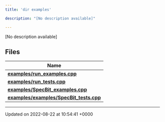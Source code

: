 ```yaml
---
title: 'dir examples'

description: "[No description available]"

---
```







[No description available]

## Files

| Name           |
| -------------- |
| **[examples/run_examples.cpp](/documentation/code/gambit_2-2/files/run__examples_8cpp/#file-run-examples.cpp)**  |
| **[examples/run_tests.cpp](/documentation/code/gambit_2-2/files/run__tests_8cpp/#file-run-tests.cpp)**  |
| **[examples/SpecBit_examples.cpp](/documentation/code/gambit_2-2/files/specbit__examples_8cpp/#file-specbit-examples.cpp)**  |
| **[examples/examples/SpecBit_tests.cpp](/documentation/code/gambit_2-2/files/examples_2specbit__tests_8cpp/#file-examples/specbit-tests.cpp)**  |






-------------------------------

Updated on 2022-08-22 at 10:54:41 +0000
